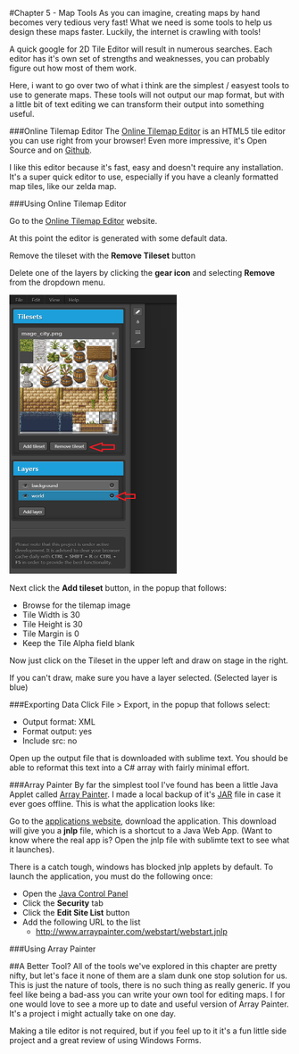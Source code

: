 #Chapter 5 - Map Tools
As you can imagine, creating maps by hand becomes very tedious very fast! What we need is some tools to help us design these maps faster. Luckily, the internet is crawling with tools! 

A quick google for 2D Tile Editor will result in numerous searches. Each editor has it's own set of strengths and weaknesses, you can probably figure out how most of them work. 

Here, i want to go over two of what i think are the simplest / easyest tools to use to generate maps. These tools will not output our map format, but with a little bit of text editing we can transform their output into something useful.

###Online Tilemap Editor
The [Online Tilemap Editor](http://apps.elias.media/Online-Tile-Map-Editor/) is an HTML5 tile editor you can use right from your browser! Even more impressive, it's Open Source and on [Github](https://github.com/elias-schuett/Online-Tile-Map-Editor).

I like this editor because it's fast, easy and doesn't require any installation. It's a super quick editor to use, especially if you have a cleanly formatted map tiles, like our zelda map.

###Using Online Tilemap Editor

Go to the [Online Tilemap Editor](http://apps.elias.media/Online-Tile-Map-Editor/) website.

At this point the editor is generated with some default data.

Remove the tileset with the **Remove Tileset** button

Delete one of the layers by clicking the **gear icon** and selecting **Remove** from the dropdown menu.

<img src="Images/tile_editor.PNG" width="300" height="500" />

Next click the **Add tileset** button, in the popup that follows:

* Browse for the tilemap image
* Tile Width is 30
* Tile Height is 30
* Tile Margin is 0
* Keep the Tile Alpha field blank

Now just click on the Tileset in the upper left and draw on stage in the right.

If you can't draw, make sure you have a layer selected. (Selected layer is blue)

###Exporting Data
Click File > Export, in the popup that follows select:

* Output format: XML
* Format output: yes
* Include src: no

Open up the output file that is downloaded with sublime text. You should be able to reformat this text into a C# array with fairly minimal effort.

###Array Painter
By far the simplest tool I've found has been a little Java Applet called [Array Painter](http://www.arraypainter.com/). I made a local backup of it's [JAR](Files/arraypainter.zip) file in case it ever goes offline. This is what the application looks like:



Go to the [applications website](http://www.arraypainter.com/), download the application. This download will give you a **jnlp** file, which is a shortcut to a Java Web App. (Want to know where the real app is? Open the jnlp file with sublimte text to see what it launches). 

There is a catch tough, windows has blocked jnlp applets by default. To launch the application, you must do the following once:

* Open the [Java Control Panel](https://www.java.com/en/download/help/win_controlpanel.xml)
* Click the **Security** tab
* Click the **Edit Site List** button
* Add the following URL to the list
  * http://www.arraypainter.com/webstart/webstart.jnlp

###Using Array Painter

##A Better Tool?
All of the tools we've explored in this chapter are pretty nifty, but let's face it none of them are a slam dunk one stop solution for us. This is just the nature of tools, there is no such thing as really generic. If you feel like being a bad-ass you can write your own tool for editing maps. I for one would love to see a more up to date and useful version of Array Painter. It's a project i might actually take on one day.

Making a tile editor is not required, but if you feel up to it it's a fun little side project and a great review of using Windows Forms. 